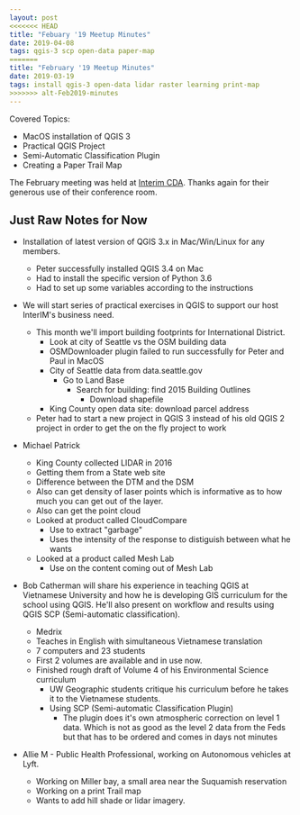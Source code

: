 ```yaml
---
layout: post
<<<<<<< HEAD
title: "Febuary '19 Meetup Minutes"
date: 2019-04-08
tags: qgis-3 scp open-data paper-map
=======
title: "February '19 Meetup Minutes"
date: 2019-03-19
tags: install qgis-3 open-data lidar raster learning print-map
>>>>>>> alt-Feb2019-minutes
---
```


Covered Topics:
* MacOS installation of QGIS 3
* Practical QGIS Project
* Semi-Automatic Classification Plugin
* Creating a Paper Trail Map

The February meeting was held at [Interim CDA](http://interimicda.org/whatwedo/). Thanks again for their generous use of their conference room.

## Just Raw Notes for Now ##

* Installation of latest version of QGIS 3.x in Mac/Win/Linux for any members.
  * Peter successfully installed QGIS 3.4 on Mac
  * Had to install the specific version of Python 3.6
  * Had to set up some variables according to the instructions
		
* We will start series of practical exercises in QGIS to support our host InterIM's business need.
  * This month we'll import building footprints for International District.
    * Look at city of Seattle vs the OSM building data
    * OSMDownloader plugin failed to run successfully for Peter and Paul in MacOS
    * City of Seattle data from data.seattle.gov
      * Go to Land Base
        * Search for building: find 2015 Building Outlines
          * Download shapefile
    * King County open data site: download parcel address
  * Peter had to start a new project in QGIS 3 instead of his old QGIS 2 project in order to get the on the fly project to work
		
* Michael Patrick
  * King County collected LIDAR in 2016
  * Getting them from a State web site
  * Difference between the DTM and the DSM
  * Also can get density of laser points which is informative as to how much you can get out of the layer.
  * Also can get the point cloud
  * Looked at product called CloudCompare
    * Use to extract "garbage"
    * Uses the intensity of the response to distiguish between what he wants
  * Looked at a product called Mesh Lab
    * Use on the content coming out of Mesh Lab

* Bob Catherman will share his experience in teaching QGIS at Vietnamese University and how he is developing GIS curriculum for the school using QGIS. He'll also present on workflow and results using QGIS SCP (Semi-automatic classification).
  * Medrix
  * Teaches in English with simultaneous Vietnamese translation
  * 7 computers and 23 students
  * First 2 volumes are available and in use now.
  * Finished rough draft of Volume 4 of his Environmental Science curriculum
    * UW Geographic students critique his curriculum before he takes it to the Vietnamese students.
    * Using SCP (Semi-automatic Classification Plugin)
      * The plugin does it's own atmospheric correction on level 1 data. Which is not as good as the level 2 data from the Feds but that has to be ordered and comes in days not minutes
	
* Allie M - Public Health Professional, working on Autonomous vehicles at Lyft.
  * Working on Miller bay, a small area near the Suquamish reservation
  * Working on a print Trail map
  * Wants to add hill shade or lidar imagery.
